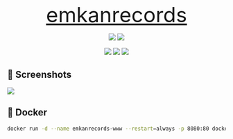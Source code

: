 #

<p align=center>
    <font size=12>
        <a href="https://emkanrecords.com/">
            emkanrecords
        </a>
    </font>
</p>

<p align=center>
    <img src="https://img.shields.io/github/v/release/bamdadsabbagh/emkanrecords-www">
    <img src="https://api.codeclimate.com/v1/badges/d03ca633f0cac75c7520/maintainability">
</p>

<p align=center>
    <img src="https://img.shields.io/david/bamdadsabbagh/emkanrecords-www">
    <img src="https://img.shields.io/david/dev/bamdadsabbagh/emkanrecords-www">
    <img src="https://img.shields.io/snyk/vulnerabilities/github/bamdadsabbagh/emkanrecords-www">
</p>

## 📸 Screenshots

<img src="https://i.imgur.com/ty6puSW.gif"/>

## 🐳 Docker

```bash
docker run -d --name emkanrecords-www --restart=always -p 8080:80 docker.pkg.github.com/bamdadsabbagh/emkanrecords-www/emkanrecords-www:latest
```
